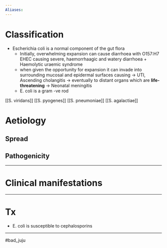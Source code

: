 ```yaml
---
Aliases:
---
```

# Classification
-   Escherichia coli is a normal component of the gut flora
    -   Initially, overwhelming expansion can cause diarrhoea with O157:H7 EHEC causing severe, haemorrhaagic and watery diarrhoea + Haemolytic uraemic syndrome
    -   when given the opportunity for expansion it can invade into surrounding mucosal and epidermal surfaces causing → UTI, Ascending cholangitis → eventually to distant organs which are **life-threatening** → Neonatal meningitis
    -   E. coli is a gram -ve rod 

[[S. viridans]]
[[S. pyogenes]]
[[S. pneumoniae]]
[[S. agalactiae]]
	
# Aetiology
## Spread
## Pathogenicity

---
# Clinical manifestations

---
# Tx 

-   E. coli is susceptible to cephalosporins

---
#bad_juju 
